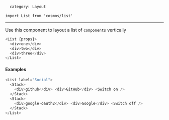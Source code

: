 ```meta
  category: Layout
```

`import List from 'cosmos/list'`

---

Use this component to layout a list of `components` vertically

```js props
<List {props}>
  <div>one</div>
  <div>two</div>
  <div>three</div>
</List>
```

#### Examples

```js
<List label="Social">
  <Stack>
    <div>github</div> <div>GitHub</div> <Switch on />
  </Stack>
  <Stack>
    <div>google-oauth2</div> <div>Google</div> <Switch off />
  </Stack>
</List>
```
